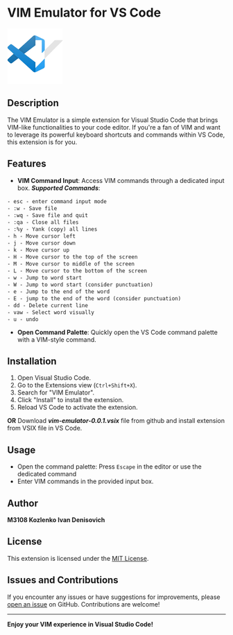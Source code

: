 # VIM Emulator for VS Code

![VIM Emulator Logo](icon.png)

## Description

The VIM Emulator is a simple extension for Visual Studio Code that brings VIM-like functionalities to your code editor. If you're a fan of VIM and want to leverage its powerful keyboard shortcuts and commands within VS Code, this extension is for you.

## Features

- **VIM Command Input**: Access VIM commands through a dedicated input box.
***Supported Commands***:
```
- esc - enter command input mode
- :w - Save file
- :wq - Save file and quit
- :qa - Close all files
- :%y - Yank (copy) all lines
- h - Move cursor left
- j - Move cursor down
- k - Move cursor up
- H - Move cursor to the top of the screen
- M - Move cursor to middle of the screen
- L - Move cursor to the bottom of the screen
- w - Jump to word start
- W - Jump to word start (consider punctuation)
- e - Jump to the end of the word
- E - jump to the end of the word (consider punctuation)
- dd - Delete current line
- vaw - Select word visually
- u - undo
```
- **Open Command Palette**: Quickly open the VS Code command palette with a VIM-style command.

## Installation

1. Open Visual Studio Code.
2. Go to the Extensions view (`Ctrl+Shift+X`).
3. Search for "VIM Emulator".
4. Click "Install" to install the extension.
5. Reload VS Code to activate the extension.

**OR**
Download ***vim-emulator-0.0.1.vsix*** file from github and install extension from VSIX file in VS Code.

## Usage

- Open the command palette: Press `Escape` in the editor or use the dedicated command
- Enter VIM commands in the provided input box.

## Author

**M3108 Kozlenko Ivan Denisovich**

## License

This extension is licensed under the [MIT License](LICENSE).

## Issues and Contributions

If you encounter any issues or have suggestions for improvements, please [open an issue](link-to-issues) on GitHub. Contributions are welcome!

---

**Enjoy your VIM experience in Visual Studio Code!**
